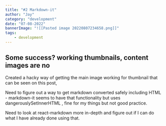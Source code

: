 ```yaml
---
title: "#2 Markdown-it"
author: "Jay"
category: "development"
date: "07-08-2022"
bannerImage: "![[Pasted image 20220807234658.png]]"
tags:
    - development
---
```


## Some success? working thumbnails, content images are no

Created a hacky way of getting the main image working for thumbnail that can be seen on this post,

Need to figure out a way to get markdown converted safely including HTML - markdown-it seems to have that functionality but uses dangerouslySetInnerHTML , fine for my things but not good practice.

Need to look at react-markdown more in-depth and figure out if I can do what I have already done using that.



